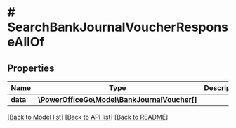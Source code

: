 # # SearchBankJournalVoucherResponseAllOf

## Properties

Name | Type | Description | Notes
------------ | ------------- | ------------- | -------------
**data** | [**\PowerOfficeGo\Model\BankJournalVoucher[]**](BankJournalVoucher.md) |  | [optional]

[[Back to Model list]](../../README.md#models) [[Back to API list]](../../README.md#endpoints) [[Back to README]](../../README.md)
